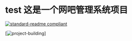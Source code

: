 # test  这是一个网吧管理系统项目

[![standard-readme compliant](https://img.shields.io/badge/readme%20style-standard-brightgreen.svg?style=flat-square)](https://github.com/RichardLitt/standard-readme)

[![project-building](https://img.shields.io/badge/project-building-brightgreen)]
